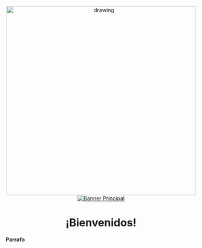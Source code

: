 <a href="https://GClau.github.io" target="_blank">
 <p align="center">
 <image src="https://www.seo.fr/wp-content/uploads/2019/04/robots-txt-1024x945.png" alt="drawing" width="500/> 
 </p>                                                                                                    
</a>


[![Banner Principal](https://git.eppr.link/assets/animated-head-banner.gif)](https://GClau.github.io)

<h1 align="center">
¡Bienvenidos!
</h1>

<p>
  <strong>Parrafo</strong>
  </p>
  
